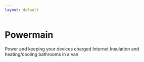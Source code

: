 ```yaml
---
layout: default
---
```


# Powermain

Power and keeping your devices charged
Internet
Insulation and heating/cooling
bathrooms in a van

